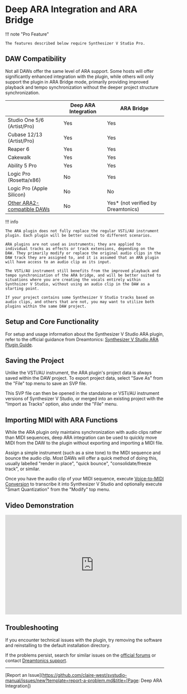 # Deep ARA Integration and ARA Bridge

!!! note "Pro Feature"

    The features described below require Synthesizer V Studio Pro.

## DAW Compatibility

Not all DAWs offer the same level of ARA support. Some hosts will offer significantly enhanced integration with the plugin, while others will only support the plugin in ARA Bridge mode, primarily providing improved playback and tempo synchronization without the deeper project structure synchronization.

||Deep ARA Integration|ARA Bridge|
|---|---|---|
|Studio One 5/6 (Artist/Pro)|Yes|Yes|
|Cubase 12/13 (Artist/Pro)|Yes|Yes|
|Reaper 6|Yes|Yes|
|Cakewalk|Yes|Yes|
|Ability 5 Pro|Yes|Yes|
|Logic Pro (Rosetta/x86)|No|Yes|
|Logic Pro (Apple Silicon)|No|No|
|[Other ARA2-compatible DAWs](https://en.wikipedia.org/wiki/Audio_Random_Access#Digital_audio_workstations)|No|Yes* (not verified by Dreamtonics)|

!!! info

    The ARA plugin does not fully replace the regular VSTi/AU instrument plugin. Each plugin will be better suited to different scenarios.

    ARA plugins are not used as instruments; they are applied to individual tracks as effects or track extensions, depending on the DAW. They primarily modify or replace the original audio clips in the DAW track they are assigned to, and it is assumed that an ARA plugin will have access to an audio clip as its input.

    The VSTi/AU instrument still benefits from the improved playback and tempo synchronization of the ARA bridge, and will be better suited to situations where you are creating the vocals entirely within Synthsizer V Studio, without using an audio clip in the DAW as a starting point.

    If your project contains some Synthesizer V Studio tracks based on audio clips, and others that are not, you may want to utilize both plugins within the same DAW project.

## Setup and Core Functionality

For setup and usage information about the Synthesizer V Studio ARA plugin, refer to the official guidance from Dreamtonics: [Synthesizer V Studio ARA Plugin Guide](https://docs.google.com/document/d/e/2PACX-1vTx9WXhLQT9UIhMaN9OCLhAF36-vEi7c9syl54DKKJ-BBkaHBSbQTXzyC2F5Rnm-E1EkRWF8pA7I9UI/pub).

## Saving the Project

Unlike the VSTi/AU instrument, the ARA plugin's project data is always saved within the DAW project. To export project data, select "Save As" from the "File" top menu to save an SVP file.

This SVP file can then be opened in the standalone or VSTi/AU instrument versions of Synthesizer V Studio, or merged into an existing project with the "Import as Tracks" option, also under the "File" menu.

## Importing MIDI with ARA Functions

While the ARA plugin only maintains synchronization with audio clips rather than MIDI sequences, deep ARA integration can be used to quickly move MIDI from the DAW to the plugin without exporting and importing a MIDI file.

Assign a simple instrument (such as a sine tone) to the MIDI sequence and bounce the audio clip. Most DAWs will offer a quick method of doing this, usually labelled "render in place", "quick bounce", "consolidate/freeze track", or similar.

Once you have the audio clip of your MIDI sequence, execute [Voice-to-MIDI Conversion](../ai-functions/voice-to-midi.md) to transcribe it into Synthesizer V Studio and optionally execute "Smart Quantization" from the "Modify" top menu.

## Video Demonstration

<iframe width="560" height="315" src="https://www.youtube-nocookie.com/embed/0ijQ9nLPGe0" title="YouTube video player" frameborder="0" allowfullscreen></iframe>

## Troubleshooting

If you encounter technical issues with the plugin, try removing the software and reinstalling to the default installation directory.

If the problems persist, search for similar issues on the [official forums](https://forum.synthesizerv.com/search) or contact [Dreamtonics support](../support.md).

---

[Report an Issue](https://github.com/claire-west/svstudio-manual/issues/new?template=report-a-problem.md&title=[Page: Deep ARA Integration])